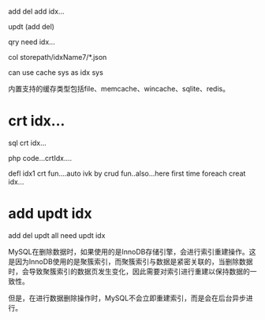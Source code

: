 


add del add idx...

updt (add del)

qry need idx...


col storepath/idxName7/*.json



can use cache sys as idx sys


内置支持的缓存类型包括file、memcache、wincache、sqlite、redis。


# crt idx...


sql crt idx...

php code...crtIdx....

defl  idx1 crt fun....auto ivk by crud fun..also...here first time foreach
creat idx...


# add updt idx
add del updt all need updt idx

MySQL在删除数据时，如果使用的是InnoDB存储引擎，会进行索引重建操作。这是因为InnoDB使用的是聚簇索引，而聚簇索引与数据是紧密关联的，当删除数据时，会导致聚簇索引的数据页发生变化，因此需要对索引进行重建以保持数据的一致性。

但是，在进行数据删除操作时，MySQL不会立即重建索引，而是会在后台异步进行。


